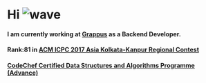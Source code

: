 # Hi ![wave](https://media.giphy.com/media/hvRJCLFzcasrR4ia7z/giphy.gif)

#### I am currently working at [Grappus](https://grappus.com/) as a Backend Developer.
#### Rank:81 in [ACM ICPC 2017 Asia Kolkata-Kanpur Regional Contest](https://icpc.global/ICPCID/84BAPWTTOH50)
#### [CodeChef Certified Data Structures and Algorithms Programme (Advance)](https://www.codechef.com/certificates/public/87816a4)
